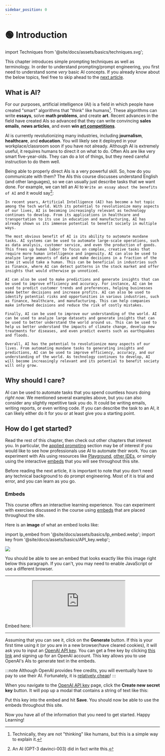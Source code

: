 ```yaml
---
sidebar_position: 0
---
```


# 🟢 Introduction

import Techniques from '@site/docs/assets/basics/techniques.svg';

<div style={{textAlign: 'center'}}>
  <Techniques style={{width:"100%",height:"300px",verticalAlign:"top"}}/>
</div>


This chapter introduces simple prompting techniques as well as terminology. In order to understand prompting/prompt engineering, you first need to understand some *very* basic AI concepts. If you already know about the below topics, feel free to skip ahead to the [next article](https://learnprompting.org/docs/basics/prompting).

## What is AI?

For our purposes, artificial intelligence (AI) is a field in which people have created
"smart" algorithms that "think" like humans[^1]. These algorithms can write **essays**, 
solve **math problems**, and create **art**. Recent advances in the field have created AIs
so advanced that they can write convincing **sales emails**, **news articles**, and even 
**win [art competitions](https://impakter.com/art-made-by-ai-wins-fine-arts-competition/)**.

AI is currently revolutionizing many industries, including **journalism**, **healthcare**, and
**education**. You will likely see it deployed in your workplace/classroom soon if you have not
already. Although AI is extremely useful, it requires humans to direct it on what to do.
Often AIs are like very smart five-year-olds. They can do a lot of things, but they need 
careful instruction to do them well.

Being able to properly direct AIs is a very powerful skill. So, how do you communicate with them? 
The AIs this course discusses understand English (and other languages),
so we can usually just describe tasks that we want done. For example, we can tell an AI to
`Write an essay about the benefits of AI` and it would say[^2]:

```
In recent years, Artificial Intelligence (AI) has become a hot topic among the tech world. With its potential to revolutionize many aspects of our lives, AI is becoming increasingly relevant as technology continues to develop. From its applications in healthcare and transportation to its use in education and manufacturing, AI has already shown us its immense potential to benefit society in multiple ways.

The most obvious benefit of AI is its ability to automate mundane tasks. AI systems can be used to automate large-scale operations, such as data analysis, customer service, and even the production of goods. This frees up human labor to focus on complex, creative tasks that require more human intelligence and ingenuity. AI can also be used to analyze large amounts of data and make decisions in a fraction of the time it would take a human. This can be beneficial in industries such as finance, where AI can detect patterns in the stock market and offer insights that would otherwise go unnoticed.

AI can also be used to make predictions and generate insights that can be used to improve efficiency and accuracy. For instance, AI can be used to predict customer trends and preferences, helping businesses make better decisions and increase profits. AI can also be used to identify potential risks and opportunities in various industries, such as finance, healthcare, and manufacturing. This can help companies make informed decisions and reduce the risk of costly mistakes.

Finally, AI can be used to improve our understanding of the world. AI can be used to analyze large datasets and generate insights that can be used to better understand the world around us. This can be used to help us better understand the impacts of climate change, develop new treatments for diseases, and even predict events such as earthquakes and floods.

Overall, AI has the potential to revolutionize many aspects of our lives. From automating mundane tasks to generating insights and predictions, AI can be used to improve efficiency, accuracy, and our understanding of the world. As technology continues to develop, AI will become increasingly relevant and its potential to benefit society will only grow.
```

## Why should I care?

AI can be used to automate tasks that you spend countless hours doing *right now*.
We mentioned several examples above, but you can also consider any slightly repetitive task you do.
It could be writing emails, writing reports, or even writing code. If you can describe the task
to an AI, it can likely either do it for you or at least give you a starting point. 

## How do I get started?

Read the rest of this chapter, then check out other chapters that interest you.
In particular, the [applied prompting](https://learnprompting.org/docs/applied_prompting/overview) section may be of interest if you would like
to see how professionals use AI to automate their work. You can experiment with AIs
using resources like [Playground](https://beta.openai.com/playground), [other IDEs](https://learnprompting.org/docs/tooling/IDEs/intro), or simply using the interactive [embeds](https://learnprompting.org/docs/basics/intro#embeds) that you will see throughout this site.

Before reading the next article, it is important to note that you don't need any technical background to do prompt engineering. Most of it is trial and error, and you can learn as you go.

### Embeds

This course offers an interactive learning experience. You can experiment with exercises discussed in the course using [embeds](https://embed.learnprompting.org/) that are placed throughout the site.

Here is an **image** of what an embed looks like:

import lp_embed from '@site/docs/assets/basics/lp_embed.webp';
import key from '@site/docs/assets/basics/API_key.webp';

<div style={{textAlign: 'center'}}>
  <img src={lp_embed} style={{width: "750px"}}/>
</div>

You should be able to see an embed that looks exactly like this image right below this paragraph. If you can't, you may need to enable JavaScript or use a different browser.

<hr/>
Embed here:
<iframe
    src="https://embed.learnprompting.org/embed?config=eyJ0b3BQIjowLCJ0ZW1wZXJhdHVyZSI6MCwibWF4VG9rZW5zIjoyNTYsIm91dHB1dCI6IkNob2NvbGF0ZSwgVmFuaWxsYSwgU3RyYXdiZXJyeSwgTWludCBDaGlwLCBSb2NreSBSb2FkLCBDb29raWUgRG91Z2gsIEJ1dHRlciBQZWNhbiwgTmVhcG9saXRhbiwgQ29mZmVlLCBDb2NvbnV0IiwicHJvbXB0IjoiR2VuZXJhdGUgYSBjb21tYSBzZXBhcmF0ZWQgbGlzdCBvZiAxMCBpY2UgY3JlYW0gZmxhdm9yczoiLCJtb2RlbCI6InRleHQtZGF2aW5jaS0wMDMifQ%3D%3D"
    style={{width:"100%", height:"280px", border:"0", borderRadius:"4px", overflow:"hidden"}}
    sandbox="allow-forms allow-modals allow-popups allow-presentation allow-same-origin allow-scripts"
></iframe>
<hr/>

Assuming that you can see it, click on the **Generate** button. If this is your first time using it (or you are in a new browser/have cleared cookies), it will ask you to input an [OpenAI API key](https://platform.openai.com/account/api-keys). You can get a free key by clicking [this link](https://platform.openai.com/account/api-keys) and signing up for an OpenAI account. This key allows you to use OpenAI's AIs to generate text in the embeds. 

:::note
Although OpenAI provides free credits, you will eventually have to pay to use their AI. Fortunately, it is [relatively cheap](https://openai.com/pricing)!
:::

When you navigate to the [OpenAI API key](https://platform.openai.com/account/api-keys) page, click the **Create new secret key** button. It will pop up a modal that contains a string of text like this:

<div style={{textAlign: 'center'}}>
  <LazyLoadImage src={key} style={{width: "750px"}} />
</div>

Put this key into the embed and hit **Save**. You should now be able to use the embeds throughout this site.

Now you have all of the information that you need to get started. Happy Learning!


[^1]: Technically, they are not "thinking" like humans, but this is a simple way to explain it.
[^2]: An AI (GPT-3 davinci-003) did in fact write this.
